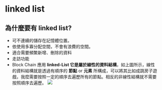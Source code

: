 # linked list
## 為什麼要有 linked list?
* 可不連續的儲存在記憶體位置。
* 依使用多寡分配空間，不會有浪費的空間。
* 適合需要頻繁新增、刪除的資料
* 走訪功能
* Block Chain 應用
**linked-List 它是屬於線性的資料結構**，如上圖所示，線性的資料結構就是透過有順序的 **節點** or **元素** 所構成，可以將其比如成跳房子遊戲，我麼需要按照一定的順序去遍歷所有的節點。相反的非線性結構就不需要按照順序去遍歷。
![](/https://camo.githubusercontent.com/59fe02852392ebd26250d2f7840eaff43b06971a/68747470733a2f2f6d69726f2e6d656469756d2e636f6d2f6d61782f323039302f312a586f6b6b36584f6a577949474342756a6b4a73437a512e6a706567)
